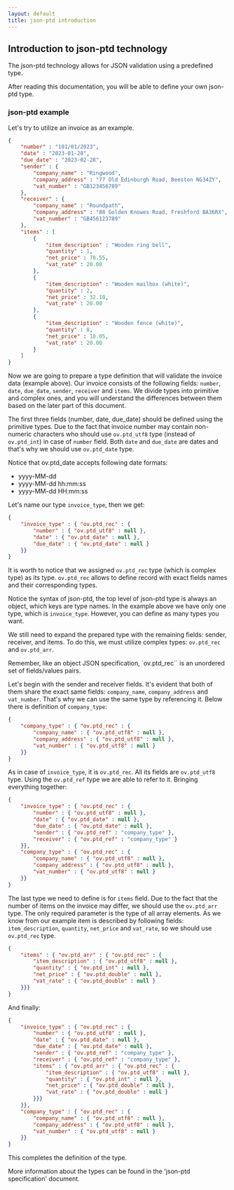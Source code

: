 ```yaml
---
layout: default
title: json-ptd introduction
---
```


## Introduction to json-ptd technology

The json-ptd technology allows for JSON validation using a predefined type. 

After reading this documentation, you will be able to define your own json-ptd type.

### json-ptd example

Let's try to utilize an invoice as an example.
```json
{
    "number" : "101/01/2023",
    "date" : "2023-01-28",
    "due_date" : "2023-02-28",
    "sender" : {
        "company_name" : "Ringwood",
        "company_address" : "77 Old Edinburgh Road, Beeston NG34ZY",
        "vat_number" : "GB123456789"
    },
    "receiver" : {
        "company_name" : "Roundpath",
        "company_address" : "88 Golden Knowes Road, Freshford BA36RX",
        "vat_number" : "GB456123789"
    },
    "items" : [
        {
            "item_description" : "Wooden ring bell",
            "quantity" : 1,
            "net_price" : 78.55,
            "vat_rate" : 20.00
        },
        {
            "item_description" : "Wooden mailbox (white)",
            "quantity" : 2,
            "net_price" : 32.10,
            "vat_rate" : 20.00
        },
        {
            "item_description" : "Wooden fence (white)",
            "quantity" : 8,
            "net_price" : 18.05,
            "vat_rate" : 20.00
        }
    ]
}
```
Now we are going to prepare a type definition that will validate the invoice data (example above).
Our invoice consists of the following fields: `number`, `date`, `due_date`, `sender`, `receiver` and `items`. We divide types into primitive and complex ones, and you will understand the differences between them based on the later part of this document.

The first three fields (number, date, due_date) should be defined using the primitive types. Due to the fact that invoice number may contain non-numeric characters who should use `ov.ptd_utf8` type (instead of `ov.ptd_int`) in case of `number` field. Both `date` and `due_date` are dates and that's why we should use `ov.ptd_date` type.

Notice that ov.ptd_date accepts following date formats: 
- yyyy-MM-dd
- yyyy-MM-dd hh:mm:ss
- yyyy-MM-dd HH:mm:ss

Let's name our type `invoice_type`, then we get:
```json
{
	"invoice_type" : { "ov.ptd_rec" : { 
		"number" : { "ov.ptd_utf8" : null },
		"date" : { "ov.ptd_date" : null },
		"due_date" : { "ov.ptd_date" : null }
	}}
}
```
It is worth to notice that we assigned `ov.ptd_rec` type (which is complex type) as its type. `ov.ptd_rec` allows to define record with exact fields names and their corresponding types.

Notice the syntax of json-ptd, the top level of json-ptd type is always an object, which keys are type names. In the example above we have only one type, which is `invoice_type`. However, you can define as many types you want.

We still need to expand the prepared type with the remaining fields: sender, receiver, and items. To do this, we must utilize complex types: `ov.ptd_rec` and `ov.ptd_arr`.

Remember, like an object JSON specification, `ov.ptd_rec`` is an unordered set of fields/values pairs. 

Let's begin with the sender and receiver fields. It's evident that both of them share the exact same fields: `company_name`, `company_address` and `vat_number`. That's why we can use the same type by referencing it. Below there is definition of `company_type`:


```json
{
	"company_type" : { "ov.ptd_rec" : { 
		"company_name" : { "ov.ptd_utf8" : null },
		"company_address" : { "ov.ptd_utf8" : null },
		"vat_number" : { "ov.ptd_utf8" : null }
	}}
}
```

As in case of `invoice_type`, it is `ov.ptd_rec`. All its fields are `ov.ptd_utf8` type. Using the `ov.ptd_ref` type we are able to refer to it. Bringing everything together:

```json
{
	"invoice_type" : { "ov.ptd_rec" : { 
		"number" : { "ov.ptd_utf8" : null },
		"date" : { "ov.ptd_date" : null },
		"due_date" : { "ov.ptd_date" : null },
		"sender" : { "ov.ptd_ref" : "company_type" },
		"receiver" : { "ov.ptd_ref" : "company_type" }
	}},
	"company_type" : { "ov.ptd_rec" : { 
		"company_name" : { "ov.ptd_utf8" : null },
		"company_address" : { "ov.ptd_utf8" : null },
		"vat_number" : { "ov.ptd_utf8" : null }
	}}
}
```
The last type we need to define is for `items` field. Due to the fact that the number of items on the invoice may differ, we should use the `ov.ptd_arr` type. The only required parameter is the type of all array elements. As we know from our example item is described by following fields: `item_description`, `quantity`, `net_price` and `vat_rate`, so we should use `ov.ptd_rec` type.
```json
{
	"items" : { "ov.ptd_arr" : { "ov.ptd_rec" : { 
		"item_description" : { "ov.ptd_utf8" : null },
		"quantity" : { "ov.ptd_int" : null },
		"net_price" : { "ov.ptd_double" : null },
		"vat_rate" : { "ov.ptd_double" : null }
	}}}
}
```
And finally:
```json
{
	"invoice_type" : { "ov.ptd_rec" : { 
		"number" : { "ov.ptd_utf8" : null },
		"date" : { "ov.ptd_date" : null },
		"due_date" : { "ov.ptd_date" : null },
		"sender" : { "ov.ptd_ref" : "company_type" },
		"receiver" : { "ov.ptd_ref" : "company_type" },
		"items" : { "ov.ptd_arr" : { "ov.ptd_rec" : { 
			"item_description" : { "ov.ptd_utf8" : null },
			"quantity" : { "ov.ptd_int" : null },
			"net_price" : { "ov.ptd_double" : null },
			"vat_rate" : { "ov.ptd_double" : null }
		}}}
	}},
	"company_type" : { "ov.ptd_rec" : { 
		"company_name" : { "ov.ptd_utf8" : null },
		"company_address" : { "ov.ptd_utf8" : null },
		"vat_number" : { "ov.ptd_utf8" : null }
	}}
}
```
This completes the definition of the type.

More information about the types can be found in the 'json-ptd specification' document.
